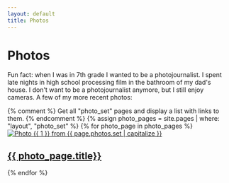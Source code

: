 ```yaml
---
layout: default
title: Photos
---
```

# Photos

 Fun fact: when I was in 7th grade I wanted to be a photojournalist. I spent late nights in high school processing film in the bathroom of my dad's house. I don't want to be a photojournalist anymore, but I still enjoy cameras. A few of my more recent photos:

<div class="image-gallery">
  {% comment %}
    Get all "photo_set" pages and display a list with links to them.
  {% endcomment %}
  {% assign photo_pages = site.pages | where: "layout", "photo_set" %}
  {% for photo_page in photo_pages %}
        <a href="{{ photo_page.url | prepend: site.baseurl }}" title="{{ photo_page.title }}">
            <img src="{{ site.baseurl }}/assets/photos/{{ photo_page.photos.set }}-{{ 1 }}.jpg" alt="Photo {{ 1 }} from {{ page.photos.set | capitalize }}">
            <h2>{{ photo_page.title}}</h2>
        </a>
  {% endfor %}
</div>

